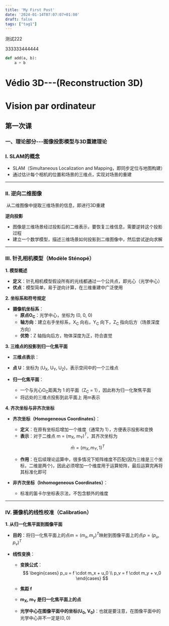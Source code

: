 ```yaml
---
title: 'My First Post'
date: '2024-01-14T07:07:07+01:00'
draft: false
tags: ["tag1"]
---
```


测试222

333333444444

```python
def add(a, b):
    a + b
```
# 			Védio 3D---(Reconstruction 3D)

# 				Vision par ordinateur





## 											第一次课

### 一、**理论部分---图像投影模型与3D重建理论**

### **I. SLAM的概念**

- SLAM（Simultaneous Localization and Mapping，即同步定位与地图构建） 
- 通过估计每个相机的位置和场景的三维点，实现对场景的重建 

---

### **II. 逆向二维图像**

​		从二维图像中提取三维场景的信息，即进行3D重建

**逆向投影**

- 图像是三维场景经过投影后的二维表示，要恢复三维信息，需要逆转这个投影过程 
- 建立一个数学模型，描述三维场景如何投影到二维图像中，然后尝试逆向求解 

---

### **III. 针孔相机模型（Modèle Sténopé）**

**1. 模型概述**

- **定义**：针孔相机模型假设所有的光线都通过一个公共点，即光心（光学中心） 
- **优点**：模型简单，易于逆向计算，在三维重建中广泛使用 

**2. 坐标系和符号规定**

- **摄像机坐标系**：
  - **原点O<sub>C</sub>**：光学中心，坐标为 (0, 0, 0) 
  - **轴方向**：建立右手坐标系，X<sub>C</sub> 向右，Y<sub>C</sub> 向下，Z<sub>C</sub> 指向后方（场景深度方向） 
  - **优势**：Z 轴指向后方，物体深度为正，符合直觉 

**3. 三维点的投影到归一化焦平面**

- **三维点表示**：
- **点 U**：坐标为 (U<sub>X</sub>, U<sub>Y</sub>, U<sub>Z</sub>)，表示空间中的一个三维点 
- **归一化焦平面**：

  - 一个与光心O<sub>C</sub>距离为 1 的平面（Z<sub>C</sub> = 1），因此称为归一化聚焦平面 
  - 将远处的三维点投影到此平面上 用m表示 

**4. 齐次坐标与非齐次坐标**

- **齐次坐标（Homogeneous Coordinates）**：

  - **定义**：在原有坐标后增加一个维度（通常为 1），方便表示投影和变换 
  - **表示**：对于二维点 m = (m<sub>X</sub>, m<sub>Y</sub>$)^T$，其齐次坐标为

  $$
    \bar{m} = (m_X, m_Y, 1)^T\
  $$

  - **作用**：在后续理论运算中，很多情况下矩阵维度不匹配(因为三维是三个坐标，二维是两个)，因此必须增加一个维度用于运算矩阵，最后运算完再将其标准化即可

- **非齐次坐标（Inhomogeneous Coordinates）**：

  - 标准的笛卡尔坐标表示法，不包含额外的维度 

---

### IV. 摄像机的线性校准（Calibration）

**1. 从归一化焦平面到图像平面**

- **目的**：将归一化焦平面上的点$m=(m_x,m_y)^T$映射到图像平面上的点$p=(p_u,p_v)^T$

- **线性变换**：

  - **变换公式**：
    $$
    \begin{cases}
    p_u = f \cdot m_x + u_0 \\
    p_v = f \cdot m_y + v_0
    \end{cases}
    $$

  - **焦距 f**

  - **m<sub>X</sub>, m<sub>Y</sub> 是归一化焦平面上的点**

  - **光学中心在图像平面中的坐标(U<sub>0</sub>, V<sub>0</sub>)**：也就是要注意，在图像平面中的光学中心并不一定是$(0,0)$

  <script src="https://cdnjs.cloudflare.com/ajax/libs/KaTeX/0.16.9/katex.min.js">
  <link href="https://cdnjs.cloudflare.com/ajax/libs/KaTeX/0.16.9/katex.min.css">

    